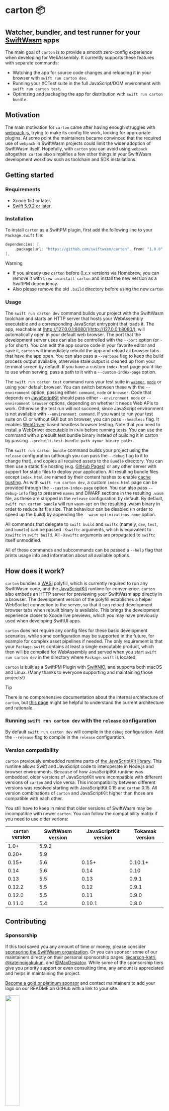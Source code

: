 # carton 📦

## Watcher, bundler, and test runner for your [SwiftWasm](https://swiftwasm.org/) apps

The main goal of `carton` is to provide a smooth zero-config experience when developing for WebAssembly.
It currently supports these features with separate commands:

- Watching the app for source code changes and reloading it in your browser with `swift run carton dev`.
- Running your XCTest suite in the full JavaScript/DOM environment with `swift run carton test`.
- Optimizing and packaging the app for distribution with `swift run carton bundle`.

## Motivation

The main motivation for `carton` came after having enough struggles with
[webpack.js](https://webpack.js.org), trying to make its config file work, looking for appropriate
plugins. At some point the maintainers became convinced that the required use of `webpack` in
SwiftWasm projects could limit the wider adoption of SwiftWasm itself. Hopefully, with `carton` you
can avoid using `webpack` altogether. `carton` also simplifies a few other things in your SwiftWasm
development workflow such as toolchain and SDK installations.

## Getting started

### Requirements

- Xcode 15.1 or later.
- [Swift 5.9.2 or later](https://swift.org/download/).

### Installation

To install `carton` as a SwiftPM plugin, first add the following line to your `Package.swift` file:

```swift
dependencies: [
    .package(url: "https://github.com/swiftwasm/carton", from: "1.0.0"),
],
```

> [!WARNING]
> - If you already use `carton` before 0.x.x versions via Homebrew, you can remove it with `brew uninstall carton` and install the new version as a SwiftPM dependency.
> - Also please remove the old `.build` directory before using the new `carton`

### Usage

The `swift run carton dev` command builds your project with the SwiftWasm toolchain and starts an HTTP server
that hosts your WebAssembly executable and a corresponding JavaScript entrypoint that loads it. The
app, reachable at [http://127.0.0.1:8080/](http://127.0.0.1:8080/), will automatically open in your
default web browser. The port that the development server uses can also be controlled with the
`--port` option (or `-p` for short). You can edit the app source code in your favorite editor and
save it, `carton` will immediately rebuild the app and reload all browser tabs that have the app
open. You can also pass a `--verbose` flag to keep the build process output available, otherwise
stale output is cleaned up from your terminal screen by default. If you have a custom `index.html`
page you'd like to use when serving, pass a path to it with a `--custom-index-page` option.

The `swift run carton test` command runs your test suite in [`wasmer`](https://wasmer.io/), [`node`](https://nodejs.org/en/)
or using your default browser. You can switch between these with the `--environment` option, passing
either: `command`, `node` or `browser`. Code that depends on
[JavaScriptKit](https://github.com/swiftwasm/JavaScriptKit) should pass either `--environment node` or
`--environment browser` options, depending on whether it needs Web APIs to work. Otherwise
the test run will not succeed, since JavaScript environment is not available with `--environment command`.
If you want to run your test suite on CI or without GUI but on browser, you can pass `--headless` flag.
It enables [WebDriver](https://w3c.github.io/webdriver/)-based headless browser testing. Note that you
need to install a WebDriver executable in `PATH` before running tests.
You can use the command with a prebuilt test bundle binary instead of building it in carton by passing
`--prebuilt-test-bundle-path <your binary path>`.

The `swift run carton bundle` command builds your project using the `release` configuration (although you can
pass the `--debug` flag to it to change that), and copies all required assets to the `Bundle`
directory. You can then use a static file hosting (e.g. [GitHub Pages](https://pages.github.com/))
or any other server with support for static files to deploy your application. All resulting bundle
files except `index.html` are named by their content hashes to enable [cache
busting](https://www.keycdn.com/support/what-is-cache-busting). As with `swift run carton dev`, a custom
`index.html` page can be provided through the `--custom-index-page` option. You can also pass
`--debug-info` flag to preserve `names` and DWARF sections in the resulting `.wasm` file, as these
are stripped in the `release` configuration by default. By default, `swift run carton bundle` will run `wasm-opt`
on the resulting .wasm binary in order to reduce its file size. That behaviour can be disabled (in order
to speed up the build) by appending the `--wasm-optimizations none` option.

All commands that delegate to `swift build` and `swiftc` (namely, `dev`, `test`, and `bundle`)
can be passed `-Xswiftc` arguments, which is equivalent to `-Xswiftc` in `swift build`. All
`-Xswiftc` arguments are propagated to `swiftc` itself unmodified.

All of these commands and subcommands can be passed a `--help` flag that prints usage info and
information about all available options.

## How does it work?

`carton` bundles a [WASI](https://wasi.dev) polyfill, which is currently required to run any SwiftWasm code,
and the [JavaScriptKit](https://github.com/kateinoigakukun/JavaScriptKit/) runtime for convenience.
`carton` also embeds an HTTP server for previewing your SwiftWasm app directly in a browser.
The development version of the polyfill establishes a helper WebSocket connection to the server, so that
it can reload development browser tabs when rebuilt binary is available. This brings the development
experience closer to Xcode live previews, which you may have previously used when developing SwiftUI apps.

`carton` does not require any config files for these basic development scenarios, while some configuration
may be supported in the future, for example for complex asset pipelines if needed. The only requirement
is that your `Package.swift` contains at least a single executable product, which then will be compiled
for WebAssembly and served when you start `swift run carton dev` in the directory where `Package.swift` is located.

`carton` is built as a SwiftPM Plugin with [SwiftNIO](https://github.com/apple/swift-nio), and supports both
macOS and Linux. (Many thanks to everyone supporting and maintaining those projects!)

> [!TIP]
> There is no comprehensive documentation about the internal architecture of `carton`, but [this page](https://github.com/swiftwasm/carton/pull/420) might be helpful to understand the current architecture and rationale.

### Running `swift run carton dev` with the `release` configuration

By default `swift run carton dev` will compile in the `debug` configuration. Add the `--release` flag to compile in the `release` configuration.

### Version compatibility

`carton` previously embedded runtime parts of [the JavaScriptKit library](https://github.com/swiftwasm/JavaScriptKit).
This runtime allows Swift and JavaScript code to interoperate in Node.js and browser environments. Because of how
JavaScriptKit runtime was embedded, older versions of JavaScriptKit were incompatible with different versions of
`carton` and vice versa. This incompatibility between different versions was resolved starting with JavaScriptKit 0.15
and `carton` 0.15. All version combinations of `carton` and JavaScriptKit higher than those are compatible with each
other.

You still have to keep in mind that older versions of SwiftWasm may be incompatible with newer `carton`. You can follow
the compatibility matrix if you need to use older verions:

| `carton` version | SwiftWasm version | JavaScriptKit version | Tokamak version |
| ---------------- | ----------------- | --------------------- | --------------- |
| 1.0+             | 5.9.2             |                       |                 |
| 0.20+            | 5.9               |                       |                 |
| 0.15+            | 5.6               | 0.15+                 | 0.10.1+         |
| 0.14             | 5.6               | 0.14                  | 0.10            |
| 0.13             | 5.5               | 0.13                  | 0.9.1           |
| 0.12.2           | 5.5               | 0.12                  | 0.9.1           |
| 0.12.0           | 5.5               | 0.11                  | 0.9.0           |
| 0.11.0           | 5.4               | 0.10.1                | 0.8.0           |

## Contributing

### Sponsorship

If this tool saved you any amount of time or money, please consider [sponsoring
the SwiftWasm organization](https://github.com/sponsors/swiftwasm). Or you can sponsor some of our
maintainers directly on their personal sponsorship pages:
[@carson-katri](https://github.com/sponsors/carson-katri),
[@kateinoigakukun](https://github.com/sponsors/kateinoigakukun), and
[@MaxDesiatov](https://github.com/sponsors/MaxDesiatov). While some of the
sponsorship tiers give you priority support or even consulting time, any amount is
appreciated and helps in maintaining the project.

[Become a gold or platinum sponsor](https://github.com/sponsors/swiftwasm/) and contact maintainers to add your logo on our README on GitHub with a link to your site.

<a href="https://www.emergetools.com/">
  <img src="https://github.com/swiftwasm/swift/raw/swiftwasm-distribution/assets/sponsors/emergetools.png" width="30%">
</a>

### Coding Style

This project uses [SwiftFormat](https://github.com/nicklockwood/SwiftFormat)
and [SwiftLint](https://github.com/realm/SwiftLint) to
enforce formatting and coding style. We encourage you to run SwiftFormat within
a local clone of the repository in whatever way works best for you either
manually or automatically via an [Xcode
extension](https://github.com/nicklockwood/SwiftFormat#xcode-source-editor-extension),
[build phase](https://github.com/nicklockwood/SwiftFormat#xcode-build-phase) or
[git pre-commit
hook](https://github.com/nicklockwood/SwiftFormat#git-pre-commit-hook) etc.

To guarantee that these tools run before you commit your changes on macOS, you're encouraged
to run this once to set up the [pre-commit](https://pre-commit.com/) hook:

```
brew bundle # installs SwiftLint, SwiftFormat and pre-commit
pre-commit install # installs pre-commit hook to run checks before you commit
```

Refer to [the pre-commit documentation page](https://pre-commit.com/) for more details
and installation instructions for other platforms.

SwiftFormat and SwiftLint also run on CI for every PR and thus a CI build can
fail with incosistent formatting or style. We require CI builds to pass for all
PRs before merging.

### Code of Conduct

This project adheres to the [Contributor Covenant Code of
Conduct](https://github.com/swiftwasm/.github/blob/main/CODE_OF_CONDUCT.md).
By participating, you are expected to uphold this code. Please report
unacceptable behavior to hello@swiftwasm.org.
